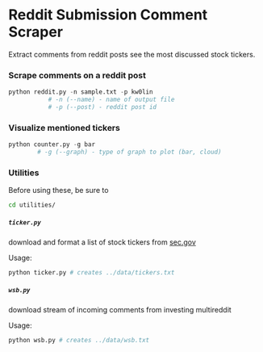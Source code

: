 # Reddit Submission Comment Scraper
Extract comments from reddit posts see the most discussed stock tickers.

### Scrape comments on a reddit post
```python
python reddit.py -n sample.txt -p kw0lin
	       # -n (--name) - name of output file 
	       # -p (--post) - reddit post id
```

### Visualize mentioned tickers
```python
python counter.py -g bar
		# -g (--graph) - type of graph to plot (bar, cloud)
```

### Utilities
Before using these, be sure to 
```bash
cd utilities/
```

##### `ticker.py` 

download and format a list of stock tickers from [sec.gov](https://www.sec.gov/file/company-tickers)

Usage: 
```bash 
python ticker.py # creates ../data/tickers.txt
```

##### `wsb.py` 

download stream of incoming comments from investing multireddit

Usage: 
```bash 
python wsb.py # creates ../data/wsb.txt
```
